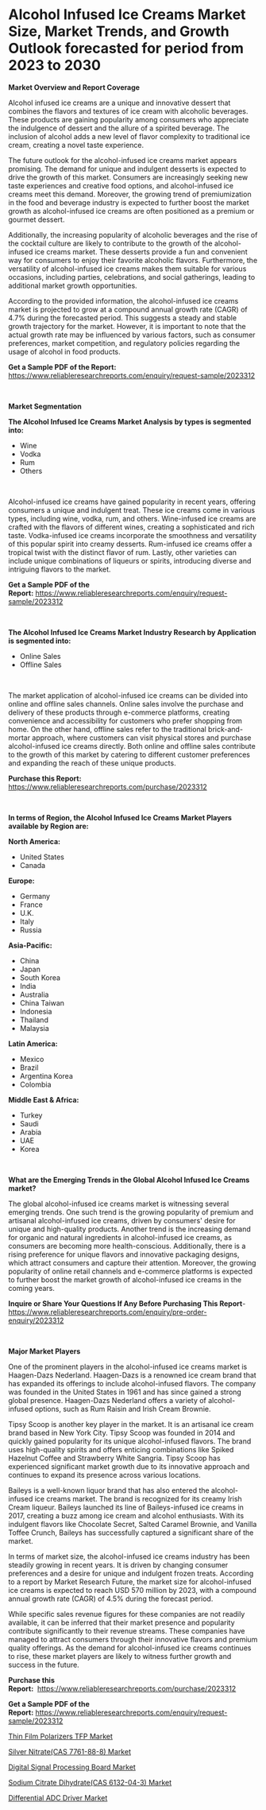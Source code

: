 <p><h1>Alcohol Infused Ice Creams Market Size, Market Trends, and Growth Outlook forecasted for period from 2023 to 2030</h1></p><p><strong>Market Overview and Report Coverage</strong></p>
<p><p>Alcohol infused ice creams are a unique and innovative dessert that combines the flavors and textures of ice cream with alcoholic beverages. These products are gaining popularity among consumers who appreciate the indulgence of dessert and the allure of a spirited beverage. The inclusion of alcohol adds a new level of flavor complexity to traditional ice cream, creating a novel taste experience.</p><p>The future outlook for the alcohol-infused ice creams market appears promising. The demand for unique and indulgent desserts is expected to drive the growth of this market. Consumers are increasingly seeking new taste experiences and creative food options, and alcohol-infused ice creams meet this demand. Moreover, the growing trend of premiumization in the food and beverage industry is expected to further boost the market growth as alcohol-infused ice creams are often positioned as a premium or gourmet dessert.</p><p>Additionally, the increasing popularity of alcoholic beverages and the rise of the cocktail culture are likely to contribute to the growth of the alcohol-infused ice creams market. These desserts provide a fun and convenient way for consumers to enjoy their favorite alcoholic flavors. Furthermore, the versatility of alcohol-infused ice creams makes them suitable for various occasions, including parties, celebrations, and social gatherings, leading to additional market growth opportunities.</p><p>According to the provided information, the alcohol-infused ice creams market is projected to grow at a compound annual growth rate (CAGR) of 4.7% during the forecasted period. This suggests a steady and stable growth trajectory for the market. However, it is important to note that the actual growth rate may be influenced by various factors, such as consumer preferences, market competition, and regulatory policies regarding the usage of alcohol in food products.</p></p>
<p><strong>Get a Sample PDF of the Report:</strong> <a href="https://www.reliableresearchreports.com/enquiry/request-sample/2023312">https://www.reliableresearchreports.com/enquiry/request-sample/2023312</a></p>
<p>&nbsp;</p>
<p><strong>Market Segmentation</strong></p>
<p><strong>The Alcohol Infused Ice Creams Market Analysis by types is segmented into:</strong></p>
<p><ul><li>Wine</li><li>Vodka</li><li>Rum</li><li>Others</li></ul></p>
<p>&nbsp;</p>
<p><p>Alcohol-infused ice creams have gained popularity in recent years, offering consumers a unique and indulgent treat. These ice creams come in various types, including wine, vodka, rum, and others. Wine-infused ice creams are crafted with the flavors of different wines, creating a sophisticated and rich taste. Vodka-infused ice creams incorporate the smoothness and versatility of this popular spirit into creamy desserts. Rum-infused ice creams offer a tropical twist with the distinct flavor of rum. Lastly, other varieties can include unique combinations of liqueurs or spirits, introducing diverse and intriguing flavors to the market.</p></p>
<p><strong>Get a Sample PDF of the Report:</strong>&nbsp;<a href="https://www.reliableresearchreports.com/enquiry/request-sample/2023312">https://www.reliableresearchreports.com/enquiry/request-sample/2023312</a></p>
<p>&nbsp;</p>
<p><strong>The Alcohol Infused Ice Creams Market Industry Research by Application is segmented into:</strong></p>
<p><ul><li>Online Sales</li><li>Offline Sales</li></ul></p>
<p>&nbsp;</p>
<p><p>The market application of alcohol-infused ice creams can be divided into online and offline sales channels. Online sales involve the purchase and delivery of these products through e-commerce platforms, creating convenience and accessibility for customers who prefer shopping from home. On the other hand, offline sales refer to the traditional brick-and-mortar approach, where customers can visit physical stores and purchase alcohol-infused ice creams directly. Both online and offline sales contribute to the growth of this market by catering to different customer preferences and expanding the reach of these unique products.</p></p>
<p><strong>Purchase this Report:</strong>&nbsp; <a href="https://www.reliableresearchreports.com/purchase/2023312">https://www.reliableresearchreports.com/purchase/2023312</a></p>
<p>&nbsp;</p>
<p><strong>In terms of Region, the Alcohol Infused Ice Creams Market Players available by Region are:</strong></p>
<p>
    <p> <strong> North America: </strong>
        <ul>
            <li>United States</li>
            <li>Canada</li>
        </ul>
        </p> 
    <p> <strong> Europe: </strong>
        <ul>
            <li>Germany</li>
            <li>France</li>
            <li>U.K.</li>
            <li>Italy</li>
            <li>Russia</li>
        </ul>
        </p> 
    <p> <strong> Asia-Pacific: </strong>
        <ul>
            <li>China</li>
            <li>Japan</li>
            <li>South Korea</li>
            <li>India</li>
            <li>Australia</li>
            <li>China Taiwan</li>
            <li>Indonesia</li>
            <li>Thailand</li>
            <li>Malaysia</li>
        </ul>
        </p> 
    <p> <strong> Latin America: </strong>
        <ul>
            <li>Mexico</li>
            <li>Brazil</li>
            <li>Argentina Korea</li>
            <li>Colombia</li>
        </ul>
        </p> 
    <p> <strong> Middle East & Africa: </strong>
        <ul>
            <li>Turkey</li>
            <li>Saudi</li>
            <li>Arabia</li>
            <li>UAE</li>
            <li>Korea</li>
        </ul>
    </p>
    </p>
<p>&nbsp;</p>
<p><strong>What are the Emerging Trends in the Global Alcohol Infused Ice Creams market?</strong></p>
<p><p>The global alcohol-infused ice creams market is witnessing several emerging trends. One such trend is the growing popularity of premium and artisanal alcohol-infused ice creams, driven by consumers' desire for unique and high-quality products. Another trend is the increasing demand for organic and natural ingredients in alcohol-infused ice creams, as consumers are becoming more health-conscious. Additionally, there is a rising preference for unique flavors and innovative packaging designs, which attract consumers and capture their attention. Moreover, the growing popularity of online retail channels and e-commerce platforms is expected to further boost the market growth of alcohol-infused ice creams in the coming years.</p></p>
<p><strong>Inquire or Share Your Questions If Any Before Purchasing This Report</strong>- <a href="https://www.reliableresearchreports.com/enquiry/pre-order-enquiry/2023312">https://www.reliableresearchreports.com/enquiry/pre-order-enquiry/2023312</a></p>
<p>&nbsp;</p>
<p><strong>Major Market Players</strong></p>
<p><p>One of the prominent players in the alcohol-infused ice creams market is Haagen-Dazs Nederland. Haagen-Dazs is a renowned ice cream brand that has expanded its offerings to include alcohol-infused flavors. The company was founded in the United States in 1961 and has since gained a strong global presence. Haagen-Dazs Nederland offers a variety of alcohol-infused options, such as Rum Raisin and Irish Cream Brownie.</p><p>Tipsy Scoop is another key player in the market. It is an artisanal ice cream brand based in New York City. Tipsy Scoop was founded in 2014 and quickly gained popularity for its unique alcohol-infused flavors. The brand uses high-quality spirits and offers enticing combinations like Spiked Hazelnut Coffee and Strawberry White Sangria. Tipsy Scoop has experienced significant market growth due to its innovative approach and continues to expand its presence across various locations.</p><p>Baileys is a well-known liquor brand that has also entered the alcohol-infused ice creams market. The brand is recognized for its creamy Irish Cream liqueur. Baileys launched its line of Baileys-infused ice creams in 2017, creating a buzz among ice cream and alcohol enthusiasts. With its indulgent flavors like Chocolate Secret, Salted Caramel Brownie, and Vanilla Toffee Crunch, Baileys has successfully captured a significant share of the market.</p><p>In terms of market size, the alcohol-infused ice creams industry has been steadily growing in recent years. It is driven by changing consumer preferences and a desire for unique and indulgent frozen treats. According to a report by Market Research Future, the market size for alcohol-infused ice creams is expected to reach USD 570 million by 2023, with a compound annual growth rate (CAGR) of 4.5% during the forecast period.</p><p>While specific sales revenue figures for these companies are not readily available, it can be inferred that their market presence and popularity contribute significantly to their revenue streams. These companies have managed to attract consumers through their innovative flavors and premium quality offerings. As the demand for alcohol-infused ice creams continues to rise, these market players are likely to witness further growth and success in the future.</p></p>
<p><strong>Purchase this Report:</strong>&nbsp;&nbsp;<a href="https://www.reliableresearchreports.com/purchase/2023312">https://www.reliableresearchreports.com/purchase/2023312</a></p>
<p></p>
<p><strong>Get a Sample PDF of the Report:</strong>&nbsp;<a href="https://www.reliableresearchreports.com/enquiry/request-sample/2023312">https://www.reliableresearchreports.com/enquiry/request-sample/2023312</a></p>
<p><p><a href="https://github.com/AKSHATREPORTPRIME/Market-Research-Report-List-1/blob/main/thin-film-polarizers-tfp-market.md">Thin Film Polarizers TFP Market</a></p><p><a href="https://medium.com/@vallieemard78/silver-nitrate-cas-7761-88-8-market-analysis-and-sze-forecasted-for-period-from-2023-to-2030-7bd6290fde2a">Silver Nitrate(CAS 7761-88-8) Market</a></p><p><a href="https://github.com/lilstefpacute/Market-Research-Report-List-1/blob/main/digital-signal-processing-board-market.md">Digital Signal Processing Board Market</a></p><p><a href="https://medium.com/@marcoshoppe2023/sodium-citrate-dihydrate-cas-6132-04-3-market-size-and-market-trends-complete-industry-overview-c2388bac90c6">Sodium Citrate Dihydrate(CAS 6132-04-3) Market</a></p><p><a href="https://www.linkedin.com/pulse/differential-adc-driver-market-share-amp-new-trends-analysis-ycxgf/">Differential ADC Driver Market</a></p></p>